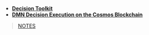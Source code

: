 - [**Decision Toolkit**](https://github.com/DecisionToolkit)
- [**DMN Decision Execution on the Cosmos Blockchain**](https://depta.medium.com/dmn-decision-execution-on-the-cosmos-blockchain-0d8c76c29e67)

> [NOTES](https://dariuszdepta.github.io)

